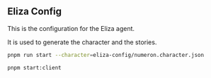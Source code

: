 ## Eliza Config

This is the configuration for the Eliza agent.

It is used to generate the character and the stories.

```bash
pnpm run start --character=eliza-config/numeron.character.json

pnpm start:client
```
